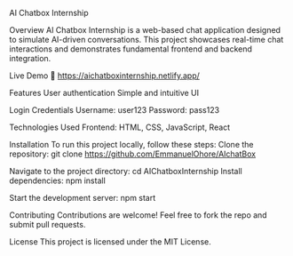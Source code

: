AI Chatbox Internship

Overview
AI Chatbox Internship is a web-based chat application designed to simulate AI-driven conversations. This project showcases real-time chat interactions and demonstrates fundamental frontend and backend integration.

Live Demo
🔗 https://aichatboxinternship.netlify.app/

Features
User authentication
Simple and intuitive UI


Login Credentials
Username: user123
Password: pass123

Technologies Used
Frontend: HTML, CSS, JavaScript, React




Installation
To run this project locally, follow these steps:
Clone the repository:
git clone https://github.com/EmmanuelOhore/AIchatBox

Navigate to the project directory:
cd AIChatboxInternship
Install dependencies:
npm install

Start the development server:
npm start

Contributing
Contributions are welcome! Feel free to fork the repo and submit pull requests.

License
This project is licensed under the MIT License.

